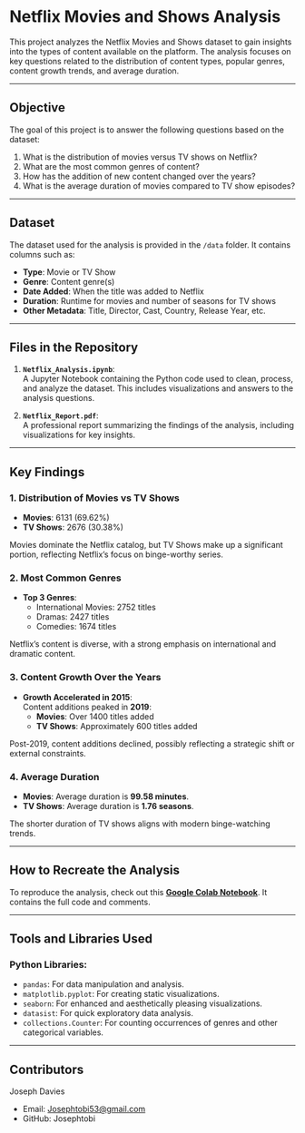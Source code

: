 # Netflix Movies and Shows Analysis

This project analyzes the Netflix Movies and Shows dataset to gain insights into the types of content available on the platform. The analysis focuses on key questions related to the distribution of content types, popular genres, content growth trends, and average duration.

---

## **Objective**

The goal of this project is to answer the following questions based on the dataset:

1. What is the distribution of movies versus TV shows on Netflix?
2. What are the most common genres of content?
3. How has the addition of new content changed over the years?
4. What is the average duration of movies compared to TV show episodes?

---

## **Dataset**

The dataset used for the analysis is provided in the `/data` folder. It contains columns such as:

- **Type**: Movie or TV Show
- **Genre**: Content genre(s)
- **Date Added**: When the title was added to Netflix
- **Duration**: Runtime for movies and number of seasons for TV shows
- **Other Metadata**: Title, Director, Cast, Country, Release Year, etc.

---

## **Files in the Repository**

1. **`Netflix_Analysis.ipynb`**:  
   A Jupyter Notebook containing the Python code used to clean, process, and analyze the dataset. This includes visualizations and answers to the analysis questions.

2. **`Netflix_Report.pdf`**:  
   A professional report summarizing the findings of the analysis, including visualizations for key insights.

---

## **Key Findings**

### **1. Distribution of Movies vs TV Shows**

- **Movies**: 6131 (69.62%)
- **TV Shows**: 2676 (30.38%)

Movies dominate the Netflix catalog, but TV Shows make up a significant portion, reflecting Netflix’s focus on binge-worthy series.

### **2. Most Common Genres**

- **Top 3 Genres**:
  - International Movies: 2752 titles
  - Dramas: 2427 titles
  - Comedies: 1674 titles

Netflix’s content is diverse, with a strong emphasis on international and dramatic content.

### **3. Content Growth Over the Years**

- **Growth Accelerated in 2015**:  
  Content additions peaked in **2019**:
  - **Movies**: Over 1400 titles added
  - **TV Shows**: Approximately 600 titles added

Post-2019, content additions declined, possibly reflecting a strategic shift or external constraints.

### **4. Average Duration**

- **Movies**: Average duration is **99.58 minutes**.
- **TV Shows**: Average duration is **1.76 seasons**.

The shorter duration of TV shows aligns with modern binge-watching trends.

---

## **How to Recreate the Analysis**

To reproduce the analysis, check out this **[Google Colab Notebook](https://colab.research.google.com/drive/12X6dcjxCcfXFlt5vng66xqYvPSf_ZVSS?usp=sharing)**. It contains the full code and comments.

---

## **Tools and Libraries Used**

### **Python Libraries**:

- `pandas`: For data manipulation and analysis.
- `matplotlib.pyplot`: For creating static visualizations.
- `seaborn`: For enhanced and aesthetically pleasing visualizations.
- `datasist`: For quick exploratory data analysis.
- `collections.Counter`: For counting occurrences of genres and other categorical variables.

---

## **Contributors**

Joseph Davies

- Email: Josephtobi53@gmail.com
- GitHub: Josephtobi
